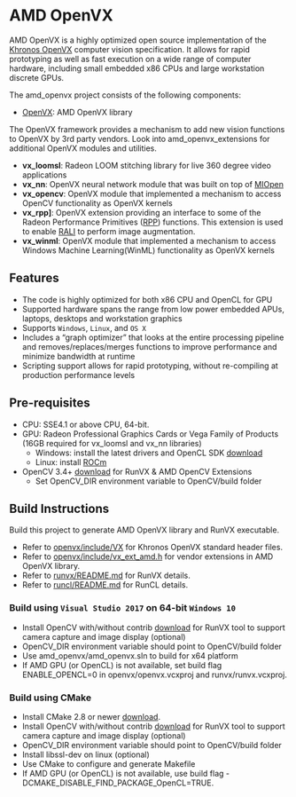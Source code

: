 # AMD OpenVX
AMD OpenVX is a highly optimized open source implementation of the [Khronos OpenVX](https://www.khronos.org/registry/vx/) computer vision specification. It allows for rapid prototyping as well as fast execution on a wide range of computer hardware, including small embedded x86 CPUs and large workstation discrete GPUs.

The amd_openvx project consists of the following components:
* [OpenVX](openvx/README.md): AMD OpenVX library

The OpenVX framework provides a mechanism to add new vision functions to OpenVX by 3rd party vendors. Look into amd_openvx_extensions for additional OpenVX modules and utilities.

* **vx_loomsl**: Radeon LOOM stitching library for live 360 degree video applications
* **vx_nn**: OpenVX neural network module that was built on top of [MIOpen](https://github.com/ROCmSoftwarePlatform/MIOpen)
* **vx_opencv**: OpenVX module that implemented a mechanism to access OpenCV functionality as OpenVX kernels
* **vx_rpp]**: OpenVX extension providing an interface to some of the Radeon Performance Primitives ([RPP](https://github.com/GPUOpen-ProfessionalCompute-Libraries/rpp)) functions. This extension is used to enable [RALI](../rali/README.md) to perform image augmentation.
* **vx_winml**: OpenVX module that implemented a mechanism to access Windows Machine Learning(WinML) functionality as OpenVX kernels

## Features
* The code is highly optimized for both x86 CPU and OpenCL for GPU
* Supported hardware spans the range from low power embedded APUs, laptops, desktops and workstation graphics
* Supports `Windows`, `Linux`, and `OS X`
* Includes a “graph optimizer” that looks at the entire processing pipeline and removes/replaces/merges functions to improve performance and minimize bandwidth at runtime 
* Scripting support allows for rapid prototyping, without re-compiling at production performance levels

## Pre-requisites
* CPU: SSE4.1 or above CPU, 64-bit.
* GPU: Radeon Professional Graphics Cards or Vega Family of Products (16GB required for vx_loomsl and vx_nn libraries)
  * Windows: install the latest drivers and OpenCL SDK [download](https://github.com/GPUOpen-LibrariesAndSDKs/OCL-SDK/releases)
  * Linux: install [ROCm](https://rocm.github.io/ROCmInstall.html)
* OpenCV 3.4+ [download](https://github.com/opencv/opencv/releases) for RunVX & AMD OpenCV Extensions
  * Set OpenCV_DIR environment variable to OpenCV/build folder

## Build Instructions
Build this project to generate AMD OpenVX library and RunVX executable. 
* Refer to [openvx/include/VX](openvx/include/VX) for Khronos OpenVX standard header files.
* Refer to [openvx/include/vx_ext_amd.h](openvx/include/vx_ext_amd.h) for vendor extensions in AMD OpenVX library.
* Refer to [runvx/README.md](../utilities/runvx/README.md) for RunVX details. 
* Refer to [runcl/README.md](../utilities/runcl/README.md) for RunCL details. 

### Build using `Visual Studio 2017` on 64-bit `Windows 10`
* Install OpenCV with/without contrib [download](https://github.com/opencv/opencv/releases) for RunVX tool to support camera capture and image display (optional)
 * OpenCV_DIR environment variable should point to OpenCV/build folder
* Use amd_openvx/amd_openvx.sln to build for x64 platform
* If AMD GPU (or OpenCL) is not available, set build flag ENABLE_OPENCL=0 in openvx/openvx.vcxproj and runvx/runvx.vcxproj.

### Build using CMake
* Install CMake 2.8 or newer [download](http://cmake.org/download/).
* Install OpenCV with/without contrib [download](https://github.com/opencv/opencv/releases) for RunVX tool to support camera capture and image display (optional)
 * OpenCV_DIR environment variable should point to OpenCV/build folder
* Install libssl-dev on linux (optional)
* Use CMake to configure and generate Makefile
* If AMD GPU (or OpenCL) is not available, use build flag -DCMAKE_DISABLE_FIND_PACKAGE_OpenCL=TRUE.
